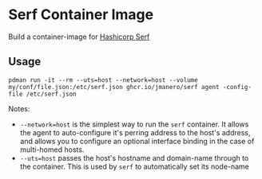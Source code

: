 Serf Container Image
====================

Build a container-image for [Hashicorp Serf](https://www.serf.io/)


## Usage

```
pdman run -it --rm --uts=host --network=host --volume my/conf/file.json:/etc/serf.json ghcr.io/jmanero/serf agent -config-file /etc/serf.json
```

Notes:

* `--network=host` is the simplest way to run the `serf` container. It allows the agent to auto-configure it's perring address to the host's address, and allows you to configure an optional interface binding in the case of multi-homed hosts.
* `--uts=host` passes the host's hostname and domain-name through to the container. This is used by `serf` to automatically set its node-name
